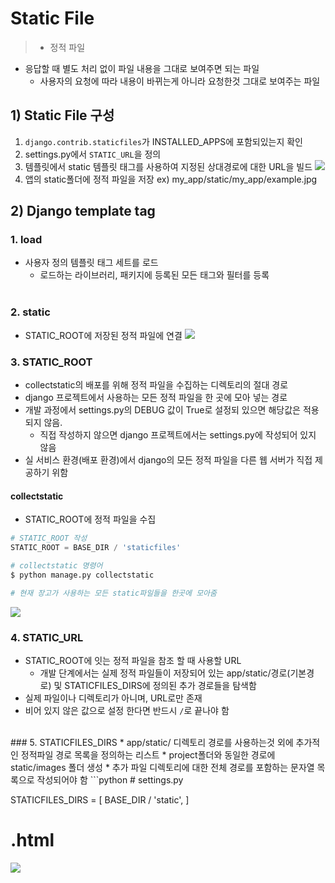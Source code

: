 # Static File
> * 정적 파일
* 응답할 때 별도 처리 없이 파일 내용을 그대로 보여주면 되는 파일
  * 사용자의 요청에 따라 내용이 바뀌는게 아니라 요청한것 그대로 보여주는 파일

## 1) Static File 구성
1. `django.contrib.staticfiles`가 INSTALLED_APPS에 포함되있는지 확인
2. settings.py에서 `STATIC_URL`을 정의
3. 템플릿에서 static 템플릿 태그를 사용하여 지정된 상대경로에 대한 URL을 빌드
![](https://images.velog.io/images/jin0106/post/1ee24d8a-2445-424e-8e29-a98ecd4601ea/image.png)
4. 앱의 static폴더에 정적 파일을 저장
ex) my_app/static/my_app/example.jpg

## 2) Django template tag
### 1. load
* 사용자 정의 템플릿 태그 세트를 로드
   * 로드하는 라이브러리, 패키지에 등록된 모든 태그와 필터를 등록
    <br>
### 2. static
* STATIC_ROOT에 저장된 정적 파일에 연결
    ![](https://images.velog.io/images/jin0106/post/1ee24d8a-2445-424e-8e29-a98ecd4601ea/image.png)
    
### 3. STATIC_ROOT
* collectstatic의 배포를 위해 정적 파일을 수집하는 디렉토리의 절대 경로
* django 프로젝트에서 사용하는 모든 정적 파일을 한 곳에 모아 넣는 경로
* 개발 과정에서 settings.py의 DEBUG 값이 True로 설정되 있으면 해당값은 적용되지 않음.
  * 직접 작성하지 않으면 django 프로젝트에서는 settings.py에 작성되어 있지 않음
* 실 서비스 환경(배포 환경)에서 django의 모든 정적 파일을 다른 웹 서버가 직접 제공하기 위함

#### collectstatic
* STATIC_ROOT에 정적 파일을 수집
```python
# STATIC_ROOT 작성
STATIC_ROOT = BASE_DIR / 'staticfiles'

# collectstatic 명령어
$ python manage.py collectstatic

# 현재 장고가 사용하는 모든 static파일들을 한곳에 모아줌
```

![](https://images.velog.io/images/jin0106/post/7298d8ad-2156-4f90-82b6-8e48bafe7df5/image.png)

### 4. STATIC_URL
* STATIC_ROOT에 잇는 정적 파일을 참조 할 때 사용할 URL
  * 개발 단계에서는 실제 정적 파일들이 저장되어 있는 app/static/경로(기본경로) 및 STATICFILES_DIRS에 정의된 추가 경로들을 탐색함
* 실제 파일이나 디렉토리가 아니며, URL로만 존재
* 비어 있지 않은 값으로 설정 한다면 반드시 `/`로 끝나야 함 
<br>
### 5. STATICFILES_DIRS
* app/static/ 디렉토리 경로를 사용하는것 외에 추가적인 정적파일 경로 목록을 정의하는 리스트
* project폴더와 동일한 경로에 static/images 폴더 생성
* 추가 파일 디렉토리에 대한 전체 경로를 포함하는 문자열 목록으로 작성되어야 함
```python
# settings.py

STATICFILES_DIRS = [
    BASE_DIR / 'static',
]

# .html

<img src="{% 'images/image.png' %}">

